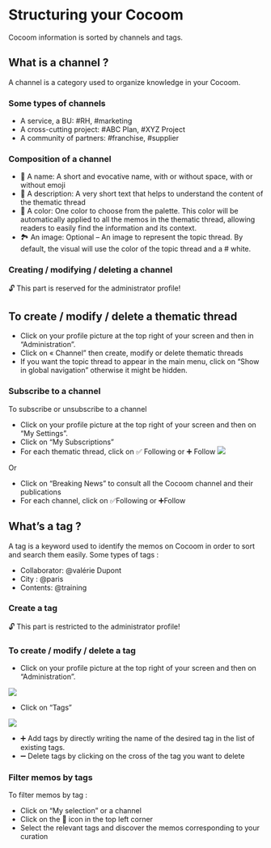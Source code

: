 # Structuring your Cocoom

Cocoom information is sorted by channels and tags.

## What is a channel ?
A channel is a category used to organize knowledge in your Cocoom.

### Some types of channels

- A service, a BU: #RH, #marketing
- A cross-cutting project: #ABC Plan, #XYZ Project
- A community of partners: #franchise, #supplier


### Composition of a channel

- 🔗 A name: A short and evocative name, with or without space, with or without emoji
- 📄 A description: A very short text that helps to understand the content of the thematic thread
- 🎨 A color: One color to choose from the palette. This color will be automatically applied to all the memos in the thematic thread, allowing readers to easily find the information and its context.
- 🏞 An image: Optional – An image to represent the topic thread. By default, the visual will use the color of the topic thread and a # white.


### Creating / modifying / deleting a channel
🔓 This part is reserved for the administrator profile!

## To create / modify / delete a thematic thread

- Click on your profile picture at the top right of your screen and then in “Administration”.
- Click on « Channel” then create, modify or delete thematic threads
- If you want the topic thread to appear in the main menu, click on “Show in global navigation” otherwise it might be hidden.



### Subscribe to a channel
To subscribe or unsubscribe to a channel

- Click on your profile picture at the top right of your screen and then on “My Settings”.
- Click on “My Subscriptions”
- For each thematic thread, click on ✅ Following or ➕ Follow
![](https://i0.wp.com/cocoom.com/wp-content/uploads/2020/03/Abonnement.gif)


Or

- Click on “Breaking News” to consult all the Cocoom channel and their publications
- For each channel, click on ✅Following or ➕Follow


## What’s a tag ?
A tag is a keyword used to identify the memos on Cocoom in order to sort and search them easily.
Some types of tags :

- Collaborator: @valérie Dupont
- City : @paris
- Contents: @training


### Create a tag
🔓 This part is restricted to the administrator profile!

### To create / modify / delete a tag

- Click on your profile picture at the top right of your screen and then on “Administration”.



![](https://i0.wp.com/cocoom.com/wp-content/uploads/2020/03/Administration-1-1.png)




- Click on “Tags”



![](https://i0.wp.com/cocoom.com/wp-content/uploads/2020/04/Capture-d%E2%80%99%C3%A9cran-2020-04-03-%C3%A0-14.30.55.png)





- ➕ Add tags by directly writing the name of the desired tag in the list of existing tags.
- ➖ Delete tags by clicking on the cross of the tag you want to delete


### Filter memos by tags
To filter memos by tag :

- Click on “My selection” or a channel
- Click on the 📝 icon in the top left corner
- Select the relevant tags and discover the memos corresponding to your curation
